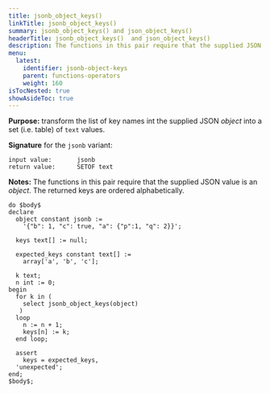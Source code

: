 ```yaml
---
title: jsonb_object_keys()
linkTitle: jsonb_object_keys() 
summary: jsonb_object_keys() and json_object_keys()
headerTitle: jsonb_object_keys()  and json_object_keys()
description: The functions in this pair require that the supplied JSON value is an object and transform the list of key names into a set of text values.
menu:
  latest:
    identifier: jsonb-object-keys
    parent: functions-operators
    weight: 160
isTocNested: true
showAsideToc: true
---
```


**Purpose:** transform the list of key names int the supplied JSON _object_ into a set (i.e. table) of `text` values.

**Signature** for the `jsonb` variant:

```
input value:       jsonb
return value:      SETOF text
```

**Notes:** The functions in this pair require that the supplied JSON value is an _object_. The returned keys are ordered alphabetically.

```postgresql
do $body$
declare
  object constant jsonb :=
    '{"b": 1, "c": true, "a": {"p":1, "q": 2}}';

  keys text[] := null;

  expected_keys constant text[] :=
    array['a', 'b', 'c'];

  k text;
  n int := 0;
begin
  for k in (
    select jsonb_object_keys(object)
   )
  loop
    n := n + 1;
    keys[n] := k;
  end loop;

  assert
    keys = expected_keys,
  'unexpected';
end;
$body$;
```
